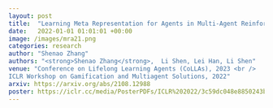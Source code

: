 ```yaml
---
layout: post
title:  "Learning Meta Representation for Agents in Multi-Agent Reinforcement Learning"
date:   2022-01-01 01:01:01 +00:00
image: /images/mra21.png
categories: research
author: "Shenao Zhang"
authors: "<strong>Shenao Zhang</strong>,  Li Shen, Lei Han, Li Shen"
venue: "Conference on Lifelong Learning Agents (CoLLAs), 2023 <br />
ICLR Workshop on Gamification and Multiagent Solutions, 2022"
arxiv: https://arxiv.org/abs/2108.12988
poster: https://iclr.cc/media/PosterPDFs/ICLR%202022/3c59dc048e8850243be8079a5c74d079.png
---
```


